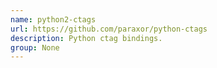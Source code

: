 ```yaml
---
name: python2-ctags
url: https://github.com/paraxor/python-ctags
description: Python ctag bindings.
group: None
---
```

